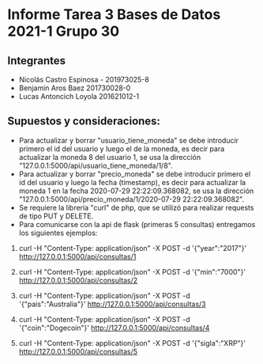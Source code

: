 # Informe Tarea 3 Bases de Datos 2021-1 Grupo 30
## Integrantes
- Nicolás Castro Espinosa - 201973025-8
- Benjamin Aros Baez 201730028-0
- Lucas Antoncich Loyola 201621012-1
 
## Supuestos y consideraciones:
 - Para actualizar y borrar "usuario_tiene_moneda" se debe introducir primero el id del usuario y luego el de la moneda, es decir para actualizar la moneda 8 del usuario 1, se usa la dirección "127.0.0.1:5000/api/usuario_tiene_moneda/1/8".
 - Para actualizar y borrar "precio_moneda" se debe introducir primero el id del usuario y luego la fecha (timestamp), es decir para actualizar la moneda 1 en la fecha 2020-07-29 22:22:09.368082, se usa la dirección "127.0.0.1:5000/api/precio_moneda/1/2020-07-29 22:22:09.368082".
 - Se requiere la librería "curl" de php, que se utilizó para realizar requests de tipo PUT y DELETE.
 - Para comunicarse con la api de flask (primeras 5 consultas) entregamos los siguientes ejemplos:
 
 1. curl -H "Content-Type: application/json" -X POST -d '{"year":"2017"}' http://127.0.0.1:5000/api/consultas/1
 
 2. curl -H "Content-Type: application/json" -X POST -d '{"min":"7000"}' http://127.0.0.1:5000/api/consultas/2
 
 3. curl -H "Content-Type: application/json" -X POST -d '{"pais":"Australia"}' http://127.0.0.1:5000/api/consultas/3
 
 4. curl -H "Content-Type: application/json" -X POST -d '{"coin":"Dogecoin"}' http://127.0.0.1:5000/api/consultas/4
 
 5. curl -H "Content-Type: application/json" -X POST -d '{"sigla":"XRP"}' http://127.0.0.1:5000/api/consultas/5
 
 
